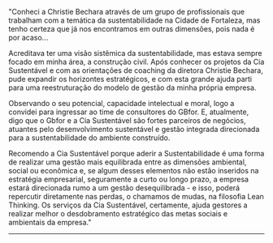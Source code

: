 "Conheci a Christie Bechara através de um grupo de profissionais que trabalham com a temática da sustentabilidade na Cidade de Fortaleza, mas tenho certeza que já nos encontramos em outras dimensões, pois nada é por acaso...  

Acreditava ter uma visão sistêmica da sustentabilidade, mas estava sempre focado em minha área, a construção civil. Após conhecer os projetos da Cia Sustentável e com as orientações de coaching da diretora Christie Bechara, pude expandir os horizontes estratégicos, e com esta grande ajuda parti para uma reestruturação do modelo de gestão da minha própria empresa.  

Observando o seu potencial, capacidade intelectual e moral, logo a convidei para ingressar ao time de consultores do GBfor. E, atualmente, digo que o Gbfor e a Cia Sustentável são fortes parceiros de negócios, atuantes pelo desenvolvimento sustentável e gestão integrada direcionada para a sustentabilidade do ambiente construído.   

Recomendo a Cia Sustentável porque aderir a Sustentabilidade é uma forma de realizar uma gestão mais equilibrada entre as dimensões ambiental, social ou econômica e, se algum desses elementos não estão inseridos na estratégia empresarial, seguramente a curto ou longo prazo, a empresa estará direcionada rumo a um gestão desequilibrada - e isso, poderá repercutir diretamente nas perdas, o chamamos de mudas, na filosofia Lean Thinking. Os serviços da Cia Sustentável, certamente, ajuda gestores a realizar melhor o desdobramento estratégico das metas sociais e ambientais da empresa."

---